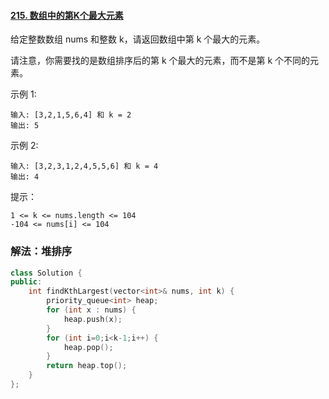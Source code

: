 #### [215. 数组中的第K个最大元素](https://leetcode-cn.com/problems/kth-largest-element-in-an-array/)

给定整数数组 nums 和整数 k，请返回数组中第 k 个最大的元素。

请注意，你需要找的是数组排序后的第 k 个最大的元素，而不是第 k 个不同的元素。

 

示例 1:
```
输入: [3,2,1,5,6,4] 和 k = 2
输出: 5
```
示例 2:
```
输入: [3,2,3,1,2,4,5,5,6] 和 k = 4
输出: 4
```

提示：
```
1 <= k <= nums.length <= 104
-104 <= nums[i] <= 104
```

### 解法：堆排序


```cpp
class Solution {
public:
    int findKthLargest(vector<int>& nums, int k) {
        priority_queue<int> heap;
        for (int x : nums) {
            heap.push(x);
        }
        for (int i=0;i<k-1;i++) {
            heap.pop();
        }
        return heap.top();
    }
};
```

